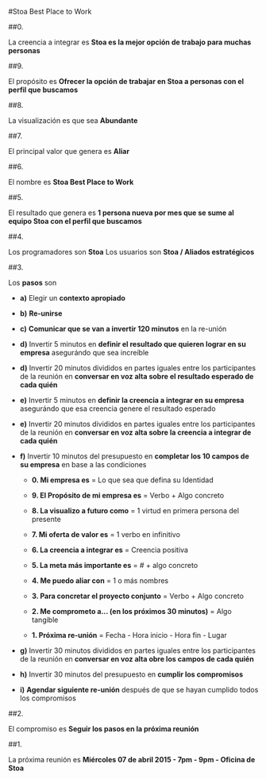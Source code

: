 #Stoa Best Place to Work

##0. 

La creencia a integrar es **Stoa es la mejor opción de trabajo para muchas personas**

##9. 

El propósito es **Ofrecer la opción de trabajar en Stoa a personas con el perfil que buscamos**
  
##8. 

La visualización es que sea **Abundante**
  
##7. 

El principal valor que genera es **Aliar**

##6. 

El nombre es **Stoa Best Place to Work**
  
##5. 

El resultado que genera es **1 persona nueva por mes que se sume al equipo Stoa con el perfil que buscamos**
  
##4. 

Los programadores son **Stoa**
Los usuarios son **Stoa / Aliados estratégicos**

##3. 

Los **pasos** son	

- **a)** Elegir un **contexto apropiado**

- **b)** **Re-unirse**

- **c)** **Comunicar que se van a invertir 120 minutos** en la re-unión

- **d)** Invertir 5 minutos en **definir el resultado que quieren lograr en su empresa** asegurándo que sea increíble

- **d)** Invertir 20 minutos divididos en partes iguales entre los participantes de la reunión en **conversar en voz alta sobre el resultado esperado de cada quién**

- **e)** Invertir 5 minutos en **definir la creencia a integrar en su empresa** asegurándo que esa creencia genere el resultado esperado

- **e)** Invertir 20 minutos divididos en partes iguales entre los participantes de la reunión en **conversar en voz alta sobre la creencia a integrar de cada quién**
  
- **f)** Invertir 10 minutos del presupuesto en **completar los 10 campos de su empresa** en base a las condiciones

  - **0. Mi empresa es** = Lo que sea que defina su Identidad

  - **9. El Propósito de mi empresa es** = Verbo + Algo concreto
  
  - **8. La visualizo a futuro como** = 1 virtud en primera persona del presente

  - **7. Mi oferta de valor es** = 1 verbo en infinitivo
  
  - **6. La creencia a integrar es** = Creencia positiva
  
  - **5. La meta más importante es** = # + algo concreto
  
  - **4. Me puedo aliar con** = 1 o más nombres
  
  - **3. Para concretar el proyecto conjunto** = Verbo + Algo concreto
  
  - **2. Me comprometo a... (en los próximos 30 minutos)** = Algo tangible
  
  - **1. Próxima re-unión** = Fecha - Hora inicio - Hora fin - Lugar

- **g)** Invertir 30 minutos divididos en partes iguales entre los participantes de la reunión en **conversar en voz alta obre los campos de cada quién**

- **h)** Invertir 30 minutos del presupuesto en **cumplir los compromisos**

- **i)** **Agendar siguiente re-unión** después de que se hayan cumplido todos los compromisos

##2. 

El compromiso es **Seguir los pasos en la próxima reunión**

##1.

La próxima reunión es **Miércoles 07 de abril 2015 - 7pm - 9pm - Oficina de Stoa**
